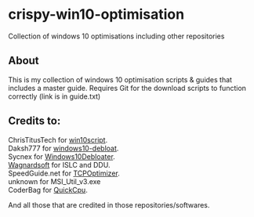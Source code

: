# crispy-win10-optimisation
Collection of windows 10 optimisations including other repositories

## About
This is my collection of windows 10 optimisation scripts & guides that includes a master guide. Requires Git for the download scripts to function correctly (link is in guide.txt)

## Credits to:
ChrisTitusTech for [win10script](https://github.com/ChrisTitusTech/win10script).  
Daksh777 for [windows10-debloat](https://github.com/Daksh777/windows10-debloat).  
Sycnex for [Windows10Debloater](https://github.com/Sycnex/Windows10Debloater).  
[Wagnardsoft](https://www.wagnardsoft.com/forums/) for ISLC and DDU.  
SpeedGuide.net for [TCPOptimizer](https://www.speedguide.net/downloads.php).  
unknown for MSI_Util_v3.exe  
CoderBag for [QuickCpu](https://coderbag.com/product/quickcpu).
  
And all those that are credited in those repositories/softwares.
